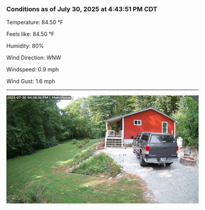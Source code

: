 ### Conditions as of July 30, 2025 at 4:43:51 PM CDT 

Temperature: 84.50 &deg;F

Feels like: 84.50 &deg;F

Humidity: 80%

Wind Direction: WNW

Windspeed: 0.9 mph

Wind Gust: 1.6 mph

---

<img src="./images/latest.jpeg"/>

